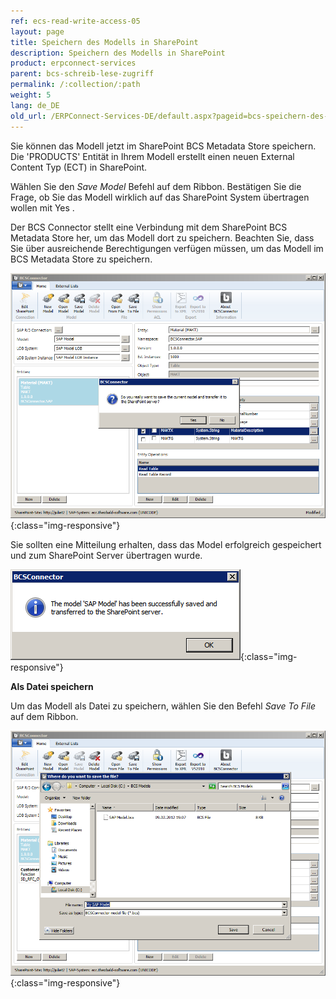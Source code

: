 ```yaml
---
ref: ecs-read-write-access-05
layout: page
title: Speichern des Modells in SharePoint
description: Speichern des Modells in SharePoint
product: erpconnect-services
parent: bcs-schreib-lese-zugriff
permalink: /:collection/:path
weight: 5
lang: de_DE
old_url: /ERPConnect-Services-DE/default.aspx?pageid=bcs-speichern-des-modells-in-sharepoint
---
```


Sie können das Modell jetzt im SharePoint BCS Metadata Store speichern. Die 'PRODUCTS' Entität in Ihrem Modell erstellt einen neuen External Content Typ (ECT) in SharePoint.

Wählen Sie den *Save Model* Befehl auf dem Ribbon. Bestätigen Sie die Frage, ob Sie das Modell wirklich auf das SharePoint System übertragen wollen mit Yes .

Der BCS Connector stellt eine Verbindung mit dem SharePoint BCS Metadata Store her, um das Modell dort zu speichern. Beachten Sie, dass Sie über ausreichende Berechtigungen verfügen müssen, um das Modell im BCS Metadata Store zu speichern.

![BCS-Model-Save](/img/content/BCS-Model-Save.png){:class="img-responsive"}

Sie sollten eine Mitteilung erhalten, dass das Model erfolgreich gespeichert und zum SharePoint Server übertragen wurde.

![BCS-Model-Save-Success](/img/content/BCS-Model-Save-Success.png){:class="img-responsive"}

**Als Datei speichern**

Um das Modell als Datei zu speichern, wählen Sie den Befehl *Save To File* auf dem Ribbon. 

![BCS-Model-Save-File](/img/content/BCS-Model-Save-File.png){:class="img-responsive"}
